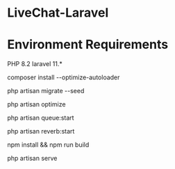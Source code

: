 # LiveChat-Laravel

# Environment Requirements

PHP 8.2 laravel 11.*
 
composer install --optimize-autoloader

php artisan migrate --seed

php artisan optimize

php artisan queue:start

php artisan reverb:start

npm install && npm run build

php artisan serve
